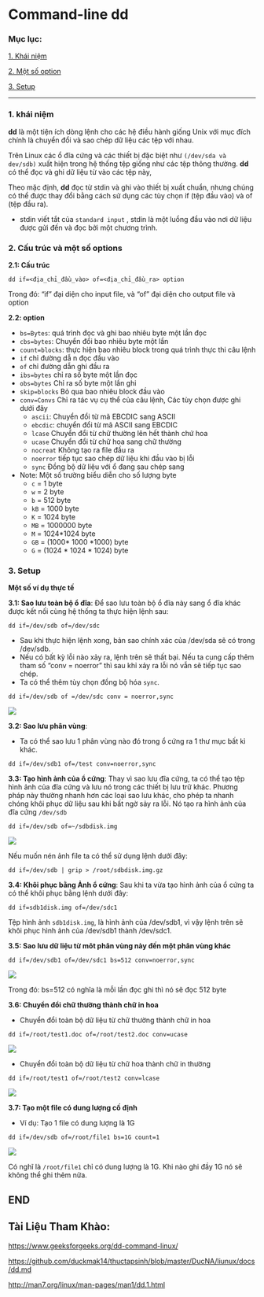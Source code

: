 # Command-line **dd**

### Mục lục:

[1. Khái niệm](#1)

[2. Một số option](#2)

[3. Setup](#3)

-----------------

###  <a name="1"> 1. khái niệm </a>

**dd** là một tiện ích dòng lệnh cho các hệ điều hành giống Unix với mục đích chính là chuyển đổi và sao chép dữ liệu các tệp với nhau.

Trên Linux các ổ đĩa cứng và các thiết bị đặc biệt như ``(/dev/sda và dev/sdb)`` xuất hiện trong hệ thống tệp giống như các tệp thông thường. **dd** có thể đọc và ghi dữ liệu từ vào các tệp này,

Theo mặc định, **dd** đọc từ stdin và ghi vào thiết bị xuất chuẩn, nhưng chúng có thể được thay đổi bằng cách sử dụng các tùy chọn if (tệp đầu vào) và of (tệp đầu ra).
- stdin viết tắt của ``standard input`` , stdin là một luồng đầu vào nơi dữ liệu được gửi đến và đọc bởi một chương trình.

### <a name="2"> 2. Cấu trúc và một số options </a> 
**2.1: Cấu trúc**
```
dd if=<địa_chỉ_đầu_vào> of=<địa_chỉ_đầu_ra> option
```

Trong đó: “if” đại diện cho input file, và “of” đại diện cho output file  và option

**2.2: option**

- ``bs=Bytes``: quá trình đọc và ghi bao nhiêu byte một lần đọc
- ``cbs=bytes``: Chuyển đổi bao nhiêu byte một lần
- ``count=blocks``: thực hiện bao nhiêu block trong quá trình thực thi câu lệnh
- ``if`` chỉ đường dẫ n đọc đầu vào
- ``of`` chỉ đường dẫn ghi đầu ra
- ``ibs=bytes`` chỉ ra số byte một lần đọc
- ``obs=bytes`` Chỉ ra số byte một lần ghi
- ``skip=blocks`` Bỏ qua bao nhiêu block đầu vào
- ``conv=Convs`` Chỉ ra tác vụ cụ thể của câu lệnh, Các tùy chọn được ghi dưới đây
  - ``ascii``: Chuyển đổi từ mã EBCDIC sang ASCII
  - ``ebcdic``: chuyển đổi từ mã ASCII sang EBCDIC
  - ``lcase`` Chuyển đổi từ chữ thường lên hết thành chứ hoa
  - ``ucase`` Chuyển đổi từ chữ hoa sang chữ thường
  - ``nocreat`` Không tạo ra file đầu ra
  - ``noerror`` tiếp tục sao chép dữ liệu khi đầu vào bị lỗi
  - ``sync`` Đồng bộ dữ liệu với ổ đang sau chép sang
- Note: Một số trường biểu diễn cho số lượng byte
  - ``c`` = 1 byte
  - ``w`` = 2 byte
  - ``b`` = 512 byte
  - ``kB`` = 1000 byte
  - ``K`` = 1024 byte
  - ``MB`` = 1000000 byte
  - ``M`` = 1024*1024 byte
  - ``GB`` = (1000* 1000 *1000) byte
  - ``G`` = (1024 * 1024 * 1024) byte

### <a name="3"> 3. Setup </a>
**Một số ví dụ thực tế**

**3.1: Sao lưu toàn bộ ổ đĩa**: Để sao lưu toàn bộ ổ đĩa này sang ổ đĩa khác được kết nối cùng hệ thống ta thực hiện lệnh sau:

```
dd if=/dev/sdb of=/dev/sdc
```

- Sau khi thực hiện lệnh xong, bản sao chính xác của /dev/sda sẽ có trong /dev/sdb.
- Nếu có bất kỳ lỗi nào xảy ra, lệnh trên sẽ thất bại. Nếu ta cung cấp thêm tham số “conv = noerror” thì sau khỉ xảy ra lỗi nó vẫn sẽ tiếp tục sao chép.
- Ta có thể thêm tùy chọn đồng bộ hóa ``sync``.

```
dd if=/dev/sdb of =/dev/sdc conv = noerror,sync
```

![](https://i.imgur.com/bnjcqEY.png)

**3.2: Sao lưu phân vùng**: 
- Ta có thể sao lưu 1 phân vùng nào đó trong ổ cứng ra 1 thư mục bất kì khác.
```
dd if=/dev/sdb1 of=/test conv=noerror,sync
```

**3.3: Tạo hình ảnh của ổ cứng**: Thay vì sao lưu đĩa cứng, ta có thể tạo tệp hình ảnh của đĩa cứng và lưu nó trong các thiết bị lưu trữ khác. Phương pháp này thường nhanh hơn các loại sao lưu khác, cho phép ta nhanh chóng khôi phục dữ liệu sau khi bất ngờ sảy ra lỗi. Nó tạo ra hình ảnh của đĩa cứng ``/dev/sdb``

```
dd if=/dev/sdb of=~/sdbdisk.img
```

![](https://i.imgur.com/B37CvT3.png)

Nếu muốn nén ảnh file ta có thể sử dụng lệnh dưới đây:

```
dd if=/dev/sdb | grip > /root/sdbdisk.img.gz
```

**3.4: Khôi phục bằng Ảnh ổ cứng**:  Sau khi ta vừa tạo hình ảnh của ổ cứng ta có thể khôi phục bằng lệnh dưới đây:
```
dd if=sdb1disk.img of=/dev/sdc1
```

Tệp hình ảnh ``sdb1disk.img``, là hình ảnh của /dev/sdb1, vì vậy lệnh trên sẽ khôi phục hình ảnh của /dev/sdb1 thành /dev/sdc1.

**3.5: Sao lưu dữ liệu từ môt phân vùng này đến một phân vùng khác**

```
dd if=/dev/sdb1 of=/dev/sdc1 bs=512 conv=noerror,sync
```

![](https://i.imgur.com/88E4i9K.png)

Trong đó: bs=512 có nghĩa là mỗi lần đọc ghi thì nó sẽ đọc 512 byte

**3.6: Chuyển đổi chữ thường thành chữ in hoa**

- Chuyển đổi toàn bộ dữ liệu từ chữ thường thành chữ in hoa

```
dd if=/root/test1.doc of=/root/test2.doc conv=ucase
```

![](https://i.imgur.com/Rl8NjUd.png)

- Chuyển đổi toàn bộ dữ liệu từ chữ hoa thành chữ in thường

```
dd if=/root/test1 of=/root/test2 conv=lcase
```

![](https://i.imgur.com/PnWeAbJ.png)

**3.7: Tạo một file có dung lượng cố định**

- Ví dụ: Tạo 1 file có dung lượng là 1G

```
dd if=/dev/sdb of=/root/file1 bs=1G count=1 
```

![](https://i.imgur.com/PO0z5G5.png)

Có nghĩ là ``/root/file1`` chỉ có dung lượng là 1G. Khi nào ghi đầy 1G nó sẽ không thể ghi thêm nữa.

## END

## Tài Liệu Tham Khào:

https://www.geeksforgeeks.org/dd-command-linux/

https://github.com/duckmak14/thuctapsinh/blob/master/DucNA/liunux/docs/dd.md

http://man7.org/linux/man-pages/man1/dd.1.html
